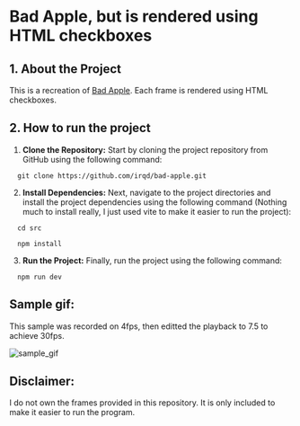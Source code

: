 # Bad Apple, but is rendered using HTML checkboxes

## 1. About the Project

This is a recreation of [Bad Apple](https://www.youtube.com/watch?v=FtutLA63Cp8). Each frame is rendered using HTML checkboxes.

## 2. How to run the project

1. **Clone the Repository:** Start by cloning the project repository from GitHub using the following command:

  ```shell
    git clone https://github.com/irqd/bad-apple.git
  ```

2. **Install Dependencies:** Next, navigate to the project directories and install the project dependencies using the following command (Nothing much to install really, I just used vite to make it easier to run the project):

  ```shell
    cd src
  ```

  ```shell
    npm install
  ```

3. **Run the Project:** Finally, run the project using the following command:

  ```shell
    npm run dev
  ```

## Sample gif:
  This sample was recorded on 4fps, then editted the playback to 7.5 to achieve 30fps.
  
![sample_gif](https://github.com/irqd/bad-apple/assets/61367853/00daa4aa-ee44-4ea2-831b-eb3ace7ebed2)


## Disclaimer:
  I do not own the frames provided in this repository. It is only included to make it easier to run the program.

